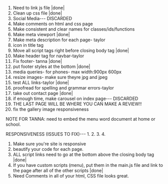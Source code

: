 1.  Need to link js file |done|
2.  Clean up css file |done|
3.  Social Media--- DISCARDED
4.  Make comments on html and css page
5.  Make consistent and clear names for classes/ids/functions
6.  Make meta viewport |done|
7.  Make meta description for each page- taylor
8.  icon in title tag
9.  Move all script tags right before closing body tag |done|
10. Make header tag for navbar-taylor
11. Fix footer- tanna |done|
12. put footer styles at the bottom |done|
13. media queries- for phones- max width:900px  600px
14. resize images- make sure theyre jpg and jpeg
15. test ALL links-taylor  |done|
16. proofread for spelling and grammar errors-taylor
17. take out contact page |done|
18. if enough time, make carousel on index page--- DISCARDED
19. THE LAST PAGE WILL BE WHERE YOU CAN MAKE A REVIEW!!
20. fix the gallery image responsiveness



NOTE FOR TANNA: need to embed the menu word document at home or school.

RESPONSIVENESS (ISSUES TO FIX)---
1.
2.
3.
4.


1. Make sure you're site is responsive
2. beautify your code for each page.
3. ALL script links need to go at the bottom above the closing body tag |done|
4. If you have custom scripts (menu), put them in the main.js file and link to the page after all of the other scripts |done|
5. Need Comments in all of your html, CSS file looks great.